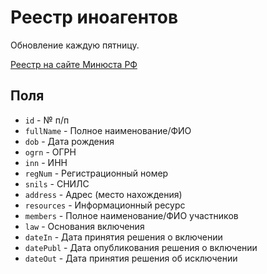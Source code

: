 # Реестр иноагентов

Обновление каждую пятницу.

[Реестр на сайте Минюста РФ](https://minjust.gov.ru/ru/activity/directions/998/)

## Поля
- `id` - № п/п
- `fullName` - Полное наименование/ФИО
- `dob` - Дата рождения
- `ogrn` - ОГРН
- `inn` - ИНН
- `regNum` - Регистрационный номер
- `snils` - СНИЛС
- `address` - Адрес (место нахождения)
- `resources` - Информационный ресурс
- `members` - Полное наименование/ФИО участников
- `law` - Основания включения
- `dateIn` - Дата принятия решения о включении
- `datePubl` - Дата опубликования решения о включении
- `dateOut` - Дата принятия решения об исключении
